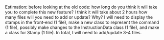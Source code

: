 Estimation: before looking at the old code:
        how long do you think it will take you to complete this new feature?
        I think it will take about 2 hours
        how many files will you need to add or update? Why?
        I will need to display the stamps in the front-end (1 file), make a new class to represent the command (1 file), possibly make changes to the InstructionData class (1 file), and make a class for Stamp (1 file). In total, I will need to add/update 3-4 files.
